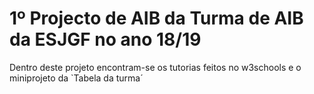 # 1º Projecto de AIB da Turma de AIB da ESJGF no ano 18/19
 Dentro deste projeto encontram-se os tutorias feitos no w3schools e o miniprojeto da `Tabela da turma´
